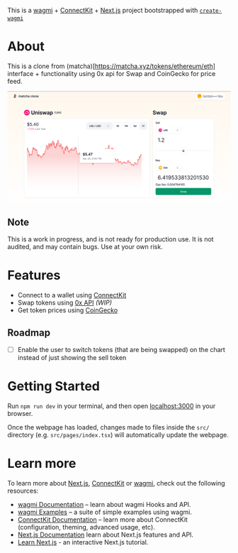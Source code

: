 This is a [wagmi](https://wagmi.sh) + [ConnectKit](https://docs.family.co/connectkit) + [Next.js](https://nextjs.org) project bootstrapped with [`create-wagmi`](https://github.com/wagmi-dev/wagmi/tree/main/packages/create-wagmi)

# About

This is a clone from (matcha)[https://matcha.xyz/tokens/ethereum/eth] interface + functionality using 0x api for Swap and CoinGecko for price feed.

![Interface](interface-demo.png)

## Note

This is a work in progress, and is not ready for production use. It is not audited, and may contain bugs. Use at your own risk.

# Features

- Connect to a wallet using [ConnectKit](https://docs.family.co/connectkit)
- Swap tokens using [0x API](https://0x.org/docs/api) _(WIP)_
- Get token prices using [CoinGecko](https://www.coingecko.com/en/api)

## Roadmap

- [ ] Enable the user to switch tokens (that are being swapped) on the chart instead of just showing the sell token

# Getting Started

Run `npm run dev` in your terminal, and then open [localhost:3000](http://localhost:3000) in your browser.

Once the webpage has loaded, changes made to files inside the `src/` directory (e.g. `src/pages/index.tsx`) will automatically update the webpage.

# Learn more

To learn more about [Next.js](https://nextjs.org), [ConnectKit](https://docs.family.co/connectkit) or [wagmi](https://wagmi.sh), check out the following resources:

- [wagmi Documentation](https://wagmi.sh) – learn about wagmi Hooks and API.
- [wagmi Examples](https://wagmi.sh/examples/connect-wallet) – a suite of simple examples using wagmi.
- [ConnectKit Documentation](https://docs.family.co/connectkit) – learn more about ConnectKit (configuration, theming, advanced usage, etc).
- [Next.js Documentation](https://nextjs.org/docs) learn about Next.js features and API.
- [Learn Next.js](https://nextjs.org/learn) - an interactive Next.js tutorial.
